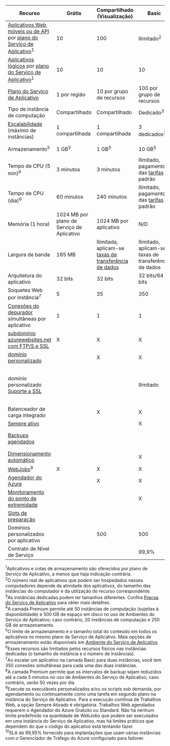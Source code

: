 | Recurso | Grátis | Compartilhado (Visualização) | Basic | Padrão | Premium (Visualização)</th> |
| --- | --- | --- | --- | --- | --- |
| [Aplicativos Web, móveis ou de API](https://azure.microsoft.com/services/app-service/) por [plano do Serviço de Aplicativo](../articles/app-service/azure-web-sites-web-hosting-plans-in-depth-overview.md)<sup>1</sup> |10 |100 |Ilimitado<sup>2</sup> |Ilimitado<sup>2</sup> |Ilimitado<sup>2</sup> |
| [Aplicativos lógicos](https://azure.microsoft.com/services/app-service/logic/) por [plano do Serviço de Aplicativo](../articles/app-service/azure-web-sites-web-hosting-plans-in-depth-overview.md)</a><sup>1</sup> |10 |10 |10 |20 por núcleo |20 por núcleo |
| [Plano do Serviço de Aplicativo](../articles/app-service/azure-web-sites-web-hosting-plans-in-depth-overview.md) |1 por região |10 por grupo de recursos |100 por grupo de recursos |100 por grupo de recursos |100 por grupo de recursos |
| Tipo de instância de computação |Compartilhado |Compartilhado |Dedicado<sup>3</sup> |Dedicado<sup>3</sup> |Dedicado<sup>3</sup></p> |
| [Escalabilidade](../articles/app-service/web-sites-scale.md) (máximo de instâncias) |1 compartilhada |1 compartilhada |3 dedicados<sup>3</sup> |10 dedicados<sup>3</sup> |20 dedicados (50 em ASE)<sup>3,4</sup> |
| Armazenamento<sup>5</sup> |1 GB<sup>5</sup> |1 GB<sup>5</sup> |10 GB<sup>5</sup> |50 GB<sup>5</sup> |500 GB<sup>4,5</sup></p> |
| Tempo de CPU (5 min)<sup>6</sup> |3 minutos |3 minutos |Ilimitado, pagamento das [tarifas](https://azure.microsoft.com/pricing/details/app-service/)</a> padrão |Ilimitado, pagamento das tarifas padrão |Ilimitado, pagamento das tarifas padrão |
| Tempo de CPU (dia)<sup>6</sup> |60 minutos |240 minutos |Ilimitado, pagamento das [tarifas](https://azure.microsoft.com/pricing/details/app-service/)</a> padrão |Ilimitado, pagamento das tarifas padrão |Ilimitado, pagamento das tarifas padrão |
| Memória (1 hora) |1024 MB por plano de Serviço de Aplicativo |1024 MB por aplicativo |N/D |N/D |N/D |
| Largura de banda |165 MB |Ilimitada, aplicam-se [taxas de transferência de dados](https://azure.microsoft.com/pricing/details/data-transfers/) |Ilimitado, aplicam-se taxas de transferência de dados |Ilimitado, aplicam-se taxas de transferência de dados |Ilimitado, aplicam-se taxas de transferência de dados |
| Arquitetura do aplicativo |32 bits |32 bits |32 bits/64 bits |32 bits/64 bits |32 bits/64 bits |
| Soquetes Web por instância<sup>7</sup> |5 |35 |350 |Ilimitado |Ilimitado |
| [Conexões do depurador](../articles/app-service/web-sites-dotnet-troubleshoot-visual-studio.md) simultâneas por aplicativo |1 |1 |1 |5 |5 |
| [subdomínio azurewebsites.net com FTP/S e SSL](../articles/app-service/app-service-web-tutorial-custom-ssl.md) |X |X |X |X |X |
| [domínio personalizado](../articles/app-service/app-service-web-tutorial-custom-domain.md)  | |X |X |X |X |
| domínio personalizado [Suporte a SSL](../articles/app-service/app-service-web-tutorial-custom-ssl.md) | | |Ilimitado |Ilimitado, 5 conexões SSL SNI e 1 conexão IP SSL incluídas |Ilimitado, 5 conexões SSL SNI e 1 conexão IP SSL incluídas |
| Balanceador de carga integrado | |X |X |X |X |
| [Sempre ativo](../articles/app-service/web-sites-configure.md) | | |X |X |X |
| [Backups agendados](../articles/app-service/web-sites-backup.md) | | | |Uma vez por dia |Uma vez a cada 5 minutos<sup>8</sup> |
| [Dimensionamento automático](../articles/app-service/web-sites-scale.md) | | |X |X |X |
| [WebJobs](../articles/app-service/web-sites-create-web-jobs.md)<sup>9</sup> |X |X |X |X |X |
| [Agendador do Azure](https://azure.microsoft.com/services/scheduler/)  | |X |X |X |X |
| [Monitoramento do ponto de extremidade](../articles/app-service/web-sites-monitor.md) | | |X |X |X |
| [Slots de preparação](../articles/app-service/web-sites-staged-publishing.md) | | | |5 |20 |
| Domínios personalizados por aplicativo</a> | |500 |500 |500 |500 |
| Contrato de Nível de Serviço | |<p> |99,9% |99,95%<sup>10</sup> |99,95%<sup>10</sup> |

<sup>1</sup>Aplicativos e cotas de armazenamento são oferecidos por plano de Serviço de Aplicativo, a menos que haja indicação contrária.  
<sup>2</sup>O número real de aplicativos que podem ser hospedados nesses computadores depende da atividade dos aplicativos, do tamanho das instâncias do computador e da utilização do recurso correspondente.  
<sup>3</sup>As instâncias dedicadas podem ter tamanhos diferentes. Confira [Preços do Serviço de Aplicativo](https://azure.microsoft.com/pricing/details/data-transfers/pricing/details/app-service/) para obter mais detalhes.  
<sup>4</sup>A camada Premium permite até 50 instâncias de computação (sujeitas à disponibilidade) e 500 GB de espaço em disco no uso de Ambientes do Serviço de Aplicativo; caso contrário, 20 instâncias de computação e 250 GB de armazenamento.  
<sup>5</sup>O limite de armazenamento é o tamanho total do conteúdo em todos os aplicativos no mesmo plano de Serviço de Aplicativo. Mais opções de armazenamento estão disponíveis em [Ambiente do Serviço de Aplicativo](../articles/app-service/environment/app-service-web-configure-an-app-service-environment.md#storage)  
<sup>6</sup>Esses recursos são limitados pelos recursos físicos nas instâncias dedicadas (o tamanho de instância e o número de instâncias).  
<sup>7</sup>Ao escalar um aplicativo na camada Basic para duas instâncias, você tem 350 conexões simultâneas para cada uma das duas instâncias.  
<sup>8</sup>A camada Premium permite que os intervalos de backup sejam reduzidos até a cada 5 minutos no uso de Ambientes do Serviço de Aplicativo; caso contrário, serão 50 vezes por dia  
<sup>9</sup>Execute os executáveis personalizados e/ou os scripts sob demanda, por agendamento ou continuamente como uma tarefa em segundo plano na instância do Serviço de Aplicativo. Para a execução contínua de Trabalhos Web, a opção Sempre Ativado é obrigatória. Trabalhos Web agendados requerem o Agendador do Azure Gratuito ou Standard. Não há nenhum limite predefinido na quantidade de WebJobs que podem ser executados em uma instância do Serviço de Aplicativo, mas há limites práticos que dependem do que o código do aplicativo está tentando fazer.   
<sup>10</sup>SLA de 99,95% fornecido para implantações que usam várias instâncias com o Gerenciador de Tráfego do Azure configurado para failover.  


